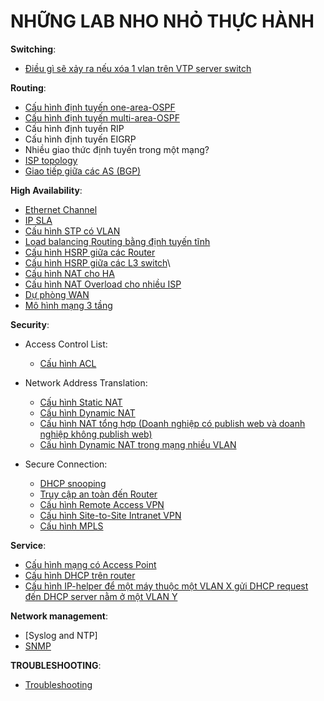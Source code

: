 # NHỮNG LAB NHO NHỎ THỰC HÀNH

**Switching**:

- [Điều gì sẽ xảy ra nếu xóa 1 vlan trên VTP server switch](./VTP_test/index.md)

**Routing**:

- [Cấu hình định tuyến one-area-OSPF](./OSPF_routing/index.md)
- [Cấu hình định tuyến multi-area-OSPF](./OSPF_multiple_area/index.md)
- Cấu hình định tuyến RIP
- Cấu hình định tuyến EIGRP
- Nhiều giao thức định tuyến trong một mạng?
- [ISP topology](./ISP_topology/index.md)
- [Giao tiếp giữa các AS (BGP)](./ISP-to-ISP/index.md)

**High Availability**:

- [Ethernet Channel](./EthernetChannel/index.md)
- [IP SLA](./IP_SLA/index.md)
- [Cấu hình STP có VLAN](./STP_VLAN_config/index.md)
- [Load balancing Routing bằng định tuyến tĩnh](./load-balancing-using-routers/index.md)
- [Cấu hình HSRP giữa các Router](./HSRP_Router_config/index.md)
- [Cấu hình HSRP giữa các L3 switch](./HSRP_L3SW_config/index.md)\
- [Cấu hình NAT cho HA](./HA_NAT_for_HA/index.md)
- [Cấu hình NAT Overload cho nhiều ISP](./HA_NAT_Overload_multiple_ISP/index.md)
- [Dự phòng WAN](./HA_WAN_redundancy/index.md)
- [Mô hình mạng 3 tầng](./3_Layer_Network/index.md)

**Security**:

- Access Control List:
    - [Cấu hình ACL](./ACL_config/index.md)

- Network Address Translation:
    - [Cấu hình Static NAT](./NAT_static/index.md)
    - [Cấu hình Dynamic NAT](./NAT_dynamic/index.md)
    - [Cấu hình NAT tổng hợp (Doanh nghiệp có publish web và doanh nghiệp không publish web)](./NAT_config/index.md)
    - [Cấu hình Dynamic NAT trong mạng nhiều VLAN](./NAT_VLANs_config/index.md)

- Secure Connection:
    - [DHCP snooping](./DHCP_snooping/index.md)
    - [Truy cập an toàn đến Router](./security_access_cisco_route/index.md)
    - [Cấu hình Remote Access VPN](./remote_access_VPN_config/index.md)
    - [Cấu hình Site-to-Site Intranet VPN](./site-to-site_intranet_VPN_config/index.md)
    - [Cấu hình MPLS](./MPLS_config/index.md)

**Service**:

- [Cấu hình mạng có Access Point](./wireless/index.md)
- [Cấu hình DHCP trên router](./DHCP_on_router/index.md)
- [Cấu hình IP-helper để một máy thuộc một VLAN X gửi DHCP request đến DHCP server nằm ở một VLAN Y](./Service_from_another_VLAN/index.md)

**Network management**:

- [Syslog and NTP]
- [SNMP](./SNMP/index.md)

**TROUBLESHOOTING**:

- [Troubleshooting](./troubleshooting/index.md)
